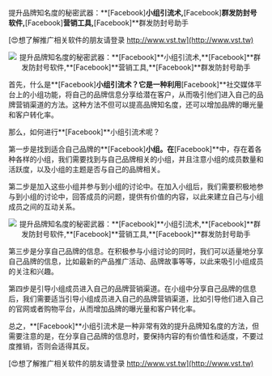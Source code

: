 提升品牌知名度的秘密武器：**[Facebook]**小组引流术,**[Facebook]**群发防封号软件,**[Facebook]**营销工具,**[Facebook]**群发防封号助手

[😍想了解推广相关软件的朋友请登录 http://www.vst.tw](http://www.vst.tw)

 <center><img src="https://vst.tw/MP4/tuiguang/png/1.png" alt="提升品牌知名度的秘密武器：**[Facebook]**小组引流术,**[Facebook]**群发防封号软件,**[Facebook]**营销工具,**[Facebook]**群发防封号助手"></center>

首先，什么是**[Facebook]**小组引流术？它是一种利用**[Facebook]**社交媒体平台上的小组功能，将自己的品牌信息分享给潜在客户，从而吸引他们进入自己的品牌营销渠道的方法。这种方法不但可以提高品牌知名度，还可以增加品牌的曝光量和客户转化率。

那么，如何进行**[Facebook]**小组引流术呢？

第一步是找到适合自己品牌的**[Facebook]**小组。在**[Facebook]**中，存在着各种各样的小组，我们需要找到与自己品牌相关的小组，并且注意小组的成员数量和活跃度，以及小组的主题是否与自己的品牌相关。

第二步是加入这些小组并参与到小组的讨论中。在加入小组后，我们需要积极地参与到小组的讨论中，回答成员的问题，提供有价值的内容，以此来建立自己与小组成员之间的互动关系。

 <center><img src="https://vst.tw/MP4/tuiguang/png/1.png" alt="提升品牌知名度的秘密武器：**[Facebook]**小组引流术,**[Facebook]**群发防封号软件,**[Facebook]**营销工具,**[Facebook]**群发防封号助手"></center>

第三步是分享自己品牌的信息。在积极参与小组讨论的同时，我们可以适量地分享自己品牌的信息，比如最新的产品推广活动、品牌故事等等，以此来吸引小组成员的关注和兴趣。

第四步是引导小组成员进入自己的品牌营销渠道。在小组中分享自己品牌的信息后，我们需要适当引导小组成员进入自己的品牌营销渠道，比如引导他们进入自己的官网或者购物平台，从而增加品牌的曝光量和客户转化率。

总之，**[Facebook]**小组引流术是一种非常有效的提升品牌知名度的方法，但需要注意的是，在分享自己品牌的信息时，要保持内容的有价值性和适度，不要过度推销，否则会适得其反。

[😍想了解推广相关软件的朋友请登录 http://www.vst.tw](http://www.vst.tw)



